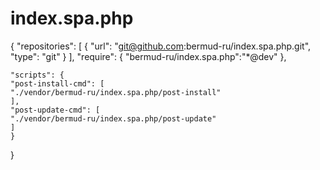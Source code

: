 # index.spa.php

{
    "repositories": [
    {
	"url": "git@github.com:bermud-ru/index.spa.php.git",
	"type": "git"
    }
    ],
    "require": {
	"bermud-ru/index.spa.php":"*@dev"
    },

    "scripts": {
	"post-install-cmd": [
	"./vendor/bermud-ru/index.spa.php/post-install"
	],
	"post-update-cmd": [
	"./vendor/bermud-ru/index.spa.php/post-update"
	]
    }
}